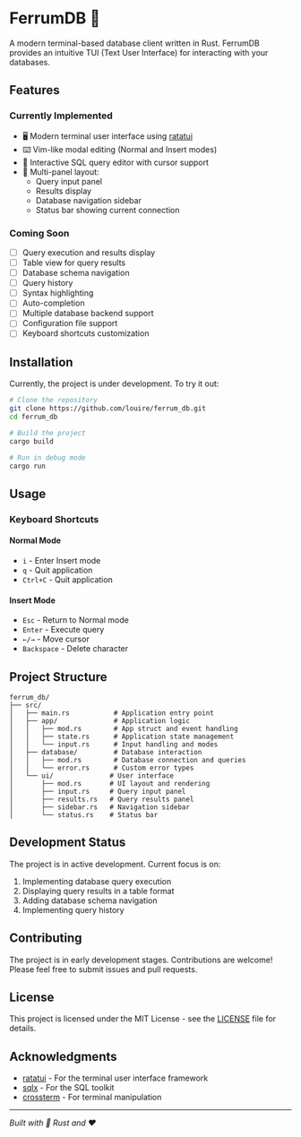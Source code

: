 # FerrumDB 🦀

A modern terminal-based database client written in Rust. FerrumDB provides an intuitive TUI (Text User Interface) for interacting with your databases.

## Features

### Currently Implemented
- 🖥️ Modern terminal user interface using [ratatui](https://github.com/ratatui-org/ratatui)
- ⌨️ Vim-like modal editing (Normal and Insert modes)
- 📝 Interactive SQL query editor with cursor support
- 🎨 Multi-panel layout:
  - Query input panel
  - Results display
  - Database navigation sidebar
  - Status bar showing current connection

### Coming Soon
- [ ] Query execution and results display
- [ ] Table view for query results
- [ ] Database schema navigation
- [ ] Query history
- [ ] Syntax highlighting
- [ ] Auto-completion
- [ ] Multiple database backend support
- [ ] Configuration file support
- [ ] Keyboard shortcuts customization

## Installation

Currently, the project is under development. To try it out:

```bash
# Clone the repository
git clone https://github.com/louire/ferrum_db.git
cd ferrum_db

# Build the project
cargo build

# Run in debug mode
cargo run
```

## Usage

### Keyboard Shortcuts

#### Normal Mode
- `i` - Enter Insert mode
- `q` - Quit application
- `Ctrl+C` - Quit application

#### Insert Mode
- `Esc` - Return to Normal mode
- `Enter` - Execute query
- `←/→` - Move cursor
- `Backspace` - Delete character

## Project Structure

```
ferrum_db/
├── src/
│   ├── main.rs           # Application entry point
│   ├── app/              # Application logic
│   │   ├── mod.rs        # App struct and event handling
│   │   ├── state.rs      # Application state management
│   │   └── input.rs      # Input handling and modes
│   ├── database/         # Database interaction
│   │   ├── mod.rs        # Database connection and queries
│   │   └── error.rs      # Custom error types
│   └── ui/              # User interface
│       ├── mod.rs       # UI layout and rendering
│       ├── input.rs     # Query input panel
│       ├── results.rs   # Query results panel
│       ├── sidebar.rs   # Navigation sidebar
│       └── status.rs    # Status bar
```

## Development Status

The project is in active development. Current focus is on:
1. Implementing database query execution
2. Displaying query results in a table format
3. Adding database schema navigation
4. Implementing query history

## Contributing

The project is in early development stages. Contributions are welcome! Please feel free to submit issues and pull requests.

## License

This project is licensed under the MIT License - see the [LICENSE](LICENSE) file for details.

## Acknowledgments

- [ratatui](https://github.com/ratatui-org/ratatui) - For the terminal user interface framework
- [sqlx](https://github.com/launchbadge/sqlx) - For the SQL toolkit
- [crossterm](https://github.com/crossterm-rs/crossterm) - For terminal manipulation

---
*Built with 🦀 Rust and ❤️*
